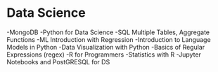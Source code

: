 # Data Science

-MongoDB
-Python for Data Science
-SQL Multiple Tables, Aggregate Functions
-ML Introduction with Regression
-Introduction to Language Models in Python
-Data Visualization with Python
-Basics of Regular Expressions (regex)
-R for Programmers
-Statistics with R
-Jupyter Notebooks and PostGRESQL for DS
